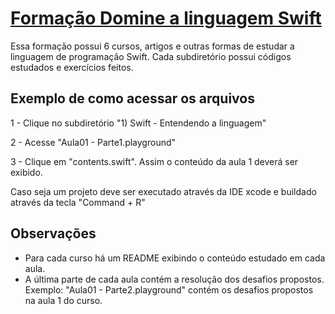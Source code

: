 # [Formação Domine a linguagem Swift](https://cursos.alura.com.br/formacao-domine-linguagem-swift)

Essa formação possui 6 cursos, artigos e outras formas de estudar a linguagem de programação Swift. Cada subdiretório possui códigos estudados e exercícios feitos.

## Exemplo de como acessar os arquivos

1 - Clique no subdiretório "1) Swift - Entendendo a linguagem"

2 - Acesse "Aula01 - Parte1.playground"

3 - Clique em "contents.swift". Assim o conteúdo da aula 1 deverá ser exibido.

Caso seja um projeto deve ser executado através da IDE xcode e buildado através da tecla "Command + R"

## Observações
- Para cada curso há um README exibindo o conteúdo estudado em cada aula.
- A última parte de cada aula contém a resolução dos desafios propostos. Exemplo: "Aula01 - Parte2.playground" contém os desafios propostos na aula 1 do curso.
